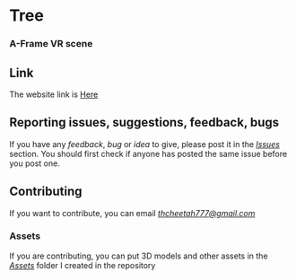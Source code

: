 # Tree
### A-Frame VR scene

## Link
The website link is [Here](https://thcheetah777.github.io/tree/)

## Reporting issues, suggestions, feedback, bugs
If you have any *feedback*, *bug* or *idea* to give, please post it in the *[Issues](https://github.com/thcheetah777/tree/issues)* section. You should first check if anyone has posted the same issue before you post one.

## Contributing
If you want to contribute, you can email *thcheetah777@gmail.com*

### Assets
If you are contributing, you can put 3D models and other assets in the *[Assets](https://github.com/thcheetah777/programming-reference/tree/master/assets)* folder I created in the repository
